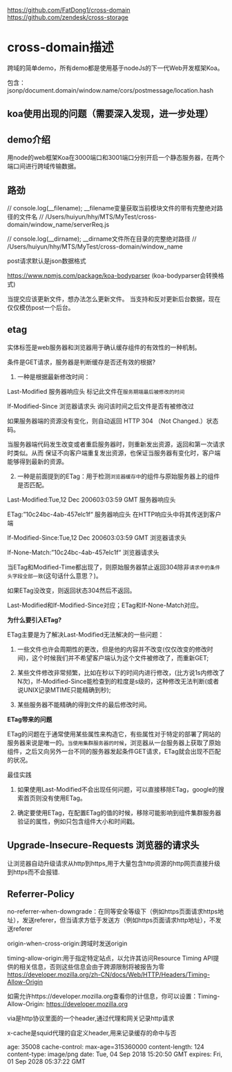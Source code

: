 
https://github.com/FatDong1/cross-domain
https://github.com/zendesk/cross-storage
# cross-domain描述

跨域的简单demo，所有demo都是使用基于nodeJs的下一代Web开发框架Koa。

包含：jsonp/document.domain/window.name/cors/postmessage/location.hash

## koa使用出现的问题（需要深入发现，进一步处理）

## demo介绍
用node的web框架Koa在3000端口和3001端口分别开启一个静态服务器，在两个端口间进行跨域传输数据。


## 路劲
// console.log(__filename); __filename变量获取当前模块文件的带有完整绝对路径的文件名
// /Users/huiyun/hhy/MTS/MyTest/cross-domain/window_name/serverReq.js

// console.log(__dirname);  __dirname文件所在目录的完整绝对路径
// /Users/huiyun/hhy/MTS/MyTest/cross-domain/window_name

post请求默认是json数据格式

https://www.npmjs.com/package/koa-bodyparser  (koa-bodyparser会转换格式)

当提交应该更新文件，想办法怎么更新文件。
当支持和反对更新后台数据，现在仅仅模仿post一个后台。


## etag


实体标签是web服务器和浏览器用于确认缓存组件的有效性的一种机制。

条件是GET请求，服务器是判断缓存是否还有效的根据?

1. 一种是根据最新修改时间：

Last-Modified   服务器响应头   标记此文件在`服务期端最后被修改的时间`

If-Modified-Since   浏览器请求头   询问该时间之后文件是否有被修改过

如果服务器端的资源没有变化，则自动返回 HTTP 304 （Not Changed.）状态码。

当服务器端代码发生改变或者重启服务器时，则重新发出资源，返回和第一次请求时类似。从而 保证不向客户端重复发出资源，也保证当服务器有变化时，客户端能够得到最新的资源。

2. 一种是前面提到的ETag：用于检测`浏览器缓存中`的组件与原始服务器上的组件是否匹配。

Last-Modified:Tue,12 Dec 200603:03:59 GMT   服务器响应头 

ETag:”10c24bc-4ab-457elc1f“    服务器响应头    在HTTP响应头中将其传送到客户端

If-Modified-Since:Tue,12 Dec 200603:03:59 GMT   浏览器请求头

If-None-Match:”10c24bc-4ab-457elc1f“   浏览器请求头

当ETag和Modified-Time都出现了，则原始服务器禁止返回304除非`请求中的条件头字段全部一致`(这句话什么意思？)。

如果ETag没改变，则返回状态304然后不返回。

Last-Modified和If-Modified-Since对应；ETag和If-None-Match对应。

**为什么要引入ETag?**

ETag主要是为了解决Last-Modified无法解决的一些问题：

1. 一些文件也许会周期性的更改，但是他的内容并不改变(仅仅改变的修改时间)，这个时候我们并不希望客户端认为这个文件被修改了，而重新GET;

2. 某些文件修改非常频繁，比如在秒以下的时间内进行修改，(比方说1s内修改了N次)，If-Modified-Since能检查到的粒度是s级的，这种修改无法判断(或者说UNIX记录MTIME只能精确到秒);

3. 某些服务器不能精确的得到文件的最后修改时间。

**ETag带来的问题**

ETag的问题在于通常使用某些属性来构造它，有些属性对于特定的部署了网站的服务器来说是唯一的。`当使用集群服务器的时候`，浏览器从一台服务器上获取了原始组件，之后又向另外一台不同的服务器发起条件GET请求，ETag就会出现不匹配的状况。

最佳实践

1. 如果使用Last-Modified不会出现任何问题，可以直接移除ETag，google的搜索首页则没有使用ETag。

2. 确定要使用ETag，在配置ETag的值的时候，移除可能影响到组件集群服务器验证的属性，例如只包含组件大小和时间戳。


## Upgrade-Insecure-Requests   浏览器的请求头

让浏览器自动升级请求从http到https,用于大量包含http资源的http网页直接升级到https而不会报错.

## Referrer-Policy

no-referrer-when-downgrade：在同等安全等级下（例如https页面请求https地址），发送referer，但当请求方低于发送方（例如https页面请求http地址），不发送referer

origin-when-cross-origin:跨域时发送origin


timing-allow-origin:用于指定特定站点，以允许其访问Resource Timing API提供的相关信息，否则这些信息会由于跨源限制将被报告为零  https://developer.mozilla.org/zh-CN/docs/Web/HTTP/Headers/Timing-Allow-Origin

如需允许https://developer.mozilla.org查看你的计信息，你可以设置：Timing-Allow-Origin: https://developer.mozilla.org

via是http协议里面的一个header,通过代理和网关记录http请求

x-cache是squid代理的自定义header,用来记录缓存的命中与否

age: 35008
cache-control: max-age=315360000
content-length: 124
content-type: image/png
date: Tue, 04 Sep 2018 15:20:50 GMT
expires: Fri, 01 Sep 2028 05:37:22 GMT
